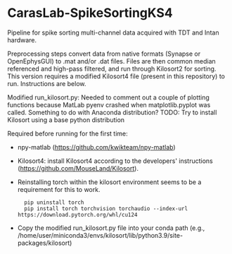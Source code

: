 # CarasLab-SpikeSortingKS4

Pipeline for spike sorting multi-channel data acquired with TDT and Intan hardware.

Preprocessing steps convert data from native formats (Synapse or OpenEphysGUI) to .mat and/or .dat files. Files are then common median referenced and high-pass filtered, and run through Kilosort2 for sorting. 
This version requires a modified Kilosort4 file (present in this repository) to run. Instructions are below.

Modified run_kilosort.py: Needed to comment out a couple of plotting functions because MatLab pyenv crashed when matplotlib.pyplot was called. Something to do with Anaconda distribution?
TODO: Try to install Kilosort using a base python distribution

Required before running for the first time:
- npy-matlab (https://github.com/kwikteam/npy-matlab)
- Kilosort4: install Kilosort4 according to the developers' instructions (https://github.com/MouseLand/Kilosort).
- Reinstalling torch within the kilosort environment seems to be a requirement for this to work.
  
        pip uninstall torch
        pip install torch torchvision torchaudio --index-url https://download.pytorch.org/whl/cu124

- Copy the modified run_kilosort.py file into your conda path (e.g., /home/user/miniconda3/envs/kilosort/lib/python3.9/site-packages/kilosort)
